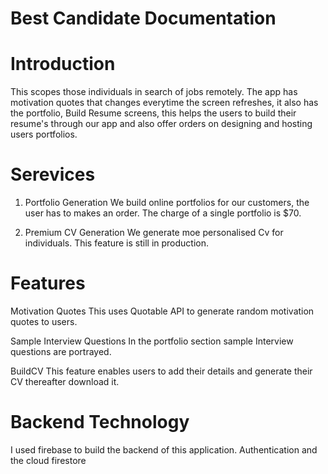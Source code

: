 # Best Candidate Documentation
# Introduction
This scopes those individuals in search of jobs remotely. The app has motivation quotes that changes everytime the screen refreshes, it also has the portfolio, Build Resume screens, this helps the users to build their resume's through our app and also offer orders on designing and hosting users portfolios.

# Serevices
1. Portfolio Generation
We build online portfolios for our customers, the user has to makes an order. The charge of a single portfolio is $70. 

2. Premium CV Generation
We generate moe personalised Cv for individuals. This feature is still in production. 

# Features
Motivation Quotes
    This uses Quotable API to generate random motivation quotes to users.

Sample Interview Questions
    In the portfolio section sample Interview questions are portrayed.

BuildCV
    This feature enables users to add their details and generate their CV thereafter download it.

# Backend Technology
I used firebase to build the backend of this application. Authentication and the cloud firestore


